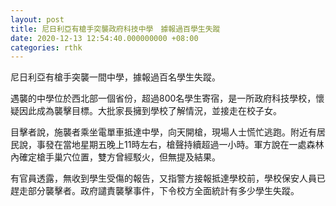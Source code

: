 ```yaml
---
layout: post
title: 尼日利亞有槍手突襲政府科技中學　據報過百學生失蹤
date: 2020-12-13 12:54:40.000000000 +08:00
categories: rthk
---
```


尼日利亞有槍手突襲一間中學，據報過百名學生失蹤。

遇襲的中學位於西北部一個省份，超過800名學生寄宿，是一所政府科技學校，懷疑因此成為襲擊目標。大批家長擁到學校了解情況，並接走在校子女。

目擊者說，施襲者乘坐電單車抵達中學，向天開槍，現場人士慌忙逃跑。附近有居民說，事發在當地星期五晚上11時左右，槍聲持續超過一小時。軍方說在一處森林內確定槍手巢穴位置，雙方曾經駁火，但無提及結果。

有官員透露，無收到學生受傷的報告，又指警方接報抵達學校前，學校保安人員已趕走部分襲擊者。政府譴責襲擊事件，下令校方全面統計有多少學生失蹤。
